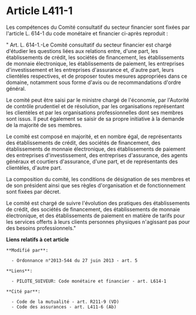 # Article L411-1

Les compétences du Comité consultatif du secteur financier sont fixées par l'article L. 614-1  du code monétaire et financier
ci-après reproduit : 

" Art. L. 614-1.-Le Comité consultatif du secteur financier est chargé d'étudier les questions liées aux relations entre,
d'une part, les établissements de crédit, les sociétés de financement, les établissements de monnaie électronique, les
établissements de paiement, les entreprises d'investissement et les entreprises d'assurance et, d'autre part, leurs
clientèles respectives, et de proposer toutes mesures appropriées dans ce domaine, notamment sous forme d'avis ou de
recommandations d'ordre général.

Le comité peut être saisi par le ministre chargé de l'économie, par l'Autorité de contrôle prudentiel et de résolution, par
les organisations représentant les clientèles et par les organisations professionnelles dont ses membres sont issus. Il peut
également se saisir de sa propre initiative à la demande de la majorité de ses membres.

Le comité est composé en majorité, et en nombre égal, de représentants des établissements de crédit, des sociétés de
financement, des établissements de monnaie électronique, des établissements de paiement des entreprises d'investissement, des
entreprises d'assurance, des agents généraux et courtiers d'assurance, d'une part, et de représentants des clientèles,
d'autre part.

La composition du comité, les conditions de désignation de ses membres et de son président ainsi que ses règles
d'organisation et de fonctionnement sont fixées par décret.

Le comité est chargé de suivre l'évolution des pratiques des établissements de crédit, des sociétés de financement, des
établissements de monnaie électronique, et des établissements de paiement en matière de tarifs pour les services offerts à
leurs clients personnes physiques n'agissant pas pour des besoins professionnels."

**Liens relatifs à cet article**

	**Modifié par**:

	  - Ordonnance n°2013-544 du 27 juin 2013 - art. 5

	**Liens**:

	  - PILOTE_SUIVEUR: Code monétaire et financier - art. L614-1

	**Cité par**:

	  - Code de la mutualité - art. R211-9 (VD)
	  - Code des assurances - art. L411-6 (Ab)
